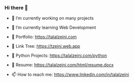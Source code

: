 ### Hi there 👋

- 🔭 I’m currently working on many projects
- 🌱 I’m currently learning Web Development

- 🤙 Portfolio:       https://talalzeini.com
- 🌲 Link Tree:       https://tzeini.web.app
- 🐍 Python Projects: https://talalzeini.com/python
- 📄 Resume:          https://talalzeini.com/html/resume.docx
- 📫 How to reach me: https://www.linkedin.com/in/talalzeini

